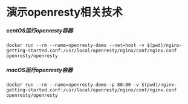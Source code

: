 # 演示openresty相关技术

##### centOS运行openresty容器
```shell script
docker run --rm --name=openresty-demo --net=host -v $(pwd)/nginx-getting-started.conf:/usr/local/openresty/nginx/conf/nginx.conf openresty/openresty
```

##### macOS运行openresty容器
```shell script
docker run --rm --name=openresty-demo -p 80:80 -v $(pwd)/nginx-getting-started.conf:/usr/local/openresty/nginx/conf/nginx.conf openresty/openresty
```